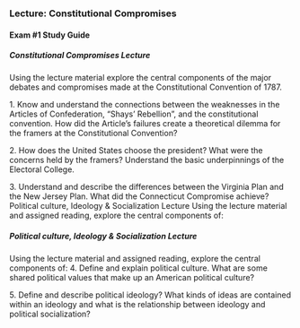 ### Lecture: Constitutional Compromises

#### Exam #1 Study Guide

##### Constitutional Compromises Lecture
Using the lecture material explore the central components of the major debates and compromises made at the Constitutional Convention of 1787.

1\. Know and understand the connections between the weaknesses in the Articles of Confederation, “Shays’ Rebellion”, and the constitutional convention. How did the Article’s failures create a theoretical dilemma for the framers at the Constitutional Convention?

2\. How does the United States choose the president? What were the concerns held by the framers? Understand the basic underpinnings of the Electoral College.

3\. Understand and describe the differences between the Virginia Plan and the New Jersey Plan. What did the Connecticut Compromise achieve? Political culture, Ideology & Socialization Lecture Using the lecture material and assigned reading, explore the central components of:

##### Political culture, Ideology & Socialization Lecture
Using the lecture material and assigned reading, explore the central components of:
4\. Define and explain political culture. What are some shared political values that make up an American political culture?

5\. Define and describe political ideology? What kinds of ideas are contained within an ideology and what is the relationship between ideology and political socialization?
